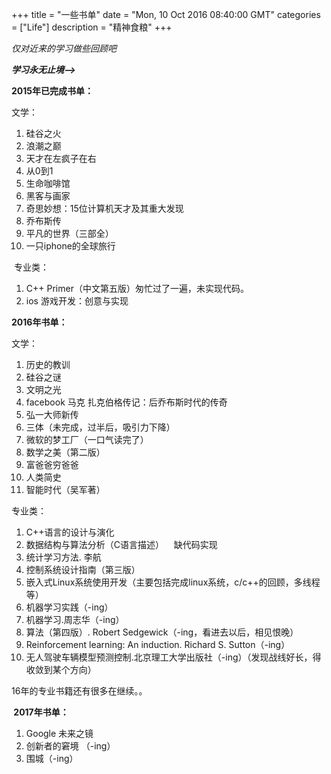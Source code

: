 +++ 
title = "一些书单" 
date = "Mon, 10 Oct 2016 08:40:00 GMT" 
categories = ["Life"] 
description = "精神食粮" 
+++ 

*仅对近来的学习做些回顾吧*
<p><strong><em>学习永无止境--&gt;</em></strong></p>

<p><strong>2015年已完成书单：</strong></p>
<p>文学：</p>
<ol>
<li>硅谷之火</li>
<li>浪潮之巅</li>
<li>天才在左疯子在右</li>
<li>从0到1</li>
<li>生命咖啡馆</li>
<li>黑客与画家</li>
<li>奇思妙想：15位计算机天才及其重大发现</li>
<li>乔布斯传</li>
<li>平凡的世界（三部全）</li>
<li>一只iphone的全球旅行</li>
</ol>
<p>&nbsp;专业类：</p>
<ol>
<li>C++ Primer（中文第五版）匆忙过了一遍，未实现代码。</li>
<li>ios 游戏开发：创意与实现</li>
</ol>


<p><strong>2016年书单：</strong></p>
<p>文学：</p>
<ol>
<li>历史的教训</li>
<li>硅谷之谜</li>
<li>文明之光</li>
<li>facebook 马克 扎克伯格传记：后乔布斯时代的传奇</li>
<li>弘一大师新传</li>
<li>三体（未完成，过半后，吸引力下降）</li>
<li>微软的梦工厂（一口气读完了）</li>
<li>数学之美（第二版）</li>
<li>富爸爸穷爸爸</li>
<li>人类简史</li>
<li>智能时代（吴军著）</li>
</ol>

<p>专业类：</p>
<ol>
<li>C++语言的设计与演化</li>
<li>数据结构与算法分析（C语言描述） &nbsp; &nbsp;缺代码实现</li>
<li>统计学习方法. 李航</li>
<li>控制系统设计指南（第三版）</li>
<li>嵌入式Linux系统使用开发（主要包括完成linux系统，c/c++的回顾，多线程等）</li>
<li>机器学习实践（-ing）</li>
<li>机器学习.周志华（-ing）</li>
<li>算法（第四版）. Robert Sedgewick（-ing，看进去以后，相见恨晚）</li>
<li>Reinforcement learning: An&nbsp;induction.&nbsp;Richard S. Sutton（-ing）</li>
<li>无人驾驶车辆模型预测控制.北京理工大学出版社（-ing）（发现战线好长，得收敛到某个方向）</li>
</ol>
<p>16年的专业书籍还有很多在继续。。</p>

<p><strong>&nbsp;2017年书单：</strong></p>
<ol>
<li>Google 未来之镜</li>
<li>创新者的窘境 （-ing）</li>
<li>围城（-ing）</li>
</ol>




